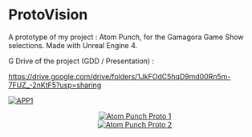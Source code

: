 # ProtoVision
A prototype of my project : Atom Punch, for the Gamagora Game Show selections.
Made with Unreal Engine 4.

G Drive of the project (GDD / Presentation) :

https://drive.google.com/drive/folders/1JkFOdC5hqD9md00Rn5m-7FUZ_-2nKtF5?usp=sharing

[![APP1](http://img.youtu.be/CbzR76I7uKk/0.jpg)](https://youtu.be/CbzR76I7uKk)

 <div align="center">
  <a href=" https://youtu.be/CbzR76I7uKk"><img src="https://i9.ytimg.com/vi/CbzR76I7uKk/mq2.jpg?sqp=CMTH798F&rs=AOn4CLBW-NWciyxM5Ui5rusMdHPNq4qOxA" alt="Atom Punch Proto 1"></a>
</div>
 <div align="center">
  <a href=" https://youtu.be/RfKFtl4JCto"><img src="https://i9.ytimg.com/vi/RfKFtl4JCto/mq2.jpg?sqp=CPDJ798F&rs=AOn4CLB1j1_QaG_8IJJB4gfCMSWeF-IGbA" alt="Atom Punch Proto 2"></a>
</div>

